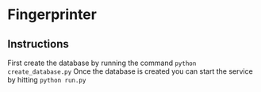 # Fingerprinter
## Instructions
First create the database by running the command
<code>python create_database.py</code>
Once the database is created you can start the service by hitting
<code>python run.py</code>

